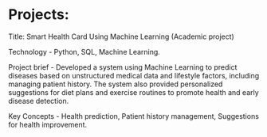 # Projects:

Title: Smart Health Card Using Machine Learning (Academic project)
                             
Technology - Python, SQL, Machine Learning.

Project brief - Developed a system using Machine Learning to predict diseases based on unstructured medical data and lifestyle factors, including managing patient history. The system also provided personalized suggestions for diet plans and exercise routines to promote health and early disease detection.

Key Concepts - Health prediction, Patient history management, Suggestions for health improvement.

   
